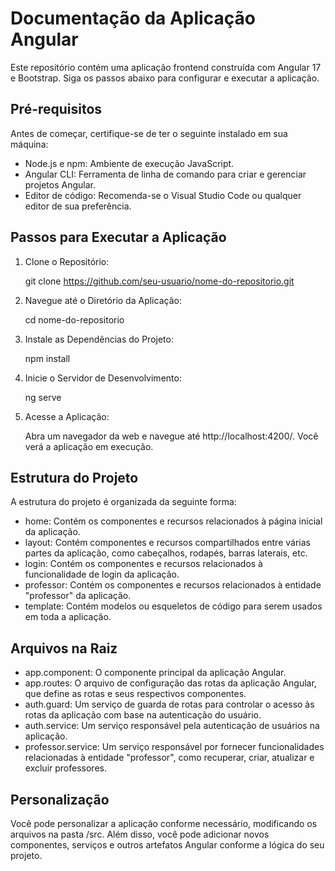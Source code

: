# Documentação da Aplicação Angular

Este repositório contém uma aplicação frontend construída com Angular 17 e Bootstrap. Siga os passos abaixo para configurar e executar a aplicação.

## Pré-requisitos

Antes de começar, certifique-se de ter o seguinte instalado em sua máquina:

- Node.js e npm: Ambiente de execução JavaScript.
- Angular CLI: Ferramenta de linha de comando para criar e gerenciar projetos Angular.
- Editor de código: Recomenda-se o Visual Studio Code ou qualquer editor de sua preferência.

## Passos para Executar a Aplicação

1. Clone o Repositório:

   git clone https://github.com/seu-usuario/nome-do-repositorio.git

2. Navegue até o Diretório da Aplicação:

   cd nome-do-repositorio

3. Instale as Dependências do Projeto:

   npm install

4. Inicie o Servidor de Desenvolvimento:

   ng serve

5. Acesse a Aplicação:

   Abra um navegador da web e navegue até http://localhost:4200/. Você verá a aplicação em execução.

## Estrutura do Projeto

A estrutura do projeto é organizada da seguinte forma:

- home: Contém os componentes e recursos relacionados à página inicial da aplicação.
- layout: Contém componentes e recursos compartilhados entre várias partes da aplicação, como cabeçalhos, rodapés, barras laterais, etc.
- login: Contém os componentes e recursos relacionados à funcionalidade de login da aplicação.
- professor: Contém os componentes e recursos relacionados à entidade "professor" da aplicação.
- template: Contém modelos ou esqueletos de código para serem usados em toda a aplicação.

## Arquivos na Raiz

- app.component: O componente principal da aplicação Angular.
- app.routes: O arquivo de configuração das rotas da aplicação Angular, que define as rotas e seus respectivos componentes.
- auth.guard: Um serviço de guarda de rotas para controlar o acesso às rotas da aplicação com base na autenticação do usuário.
- auth.service: Um serviço responsável pela autenticação de usuários na aplicação.
- professor.service: Um serviço responsável por fornecer funcionalidades relacionadas à entidade "professor", como recuperar, criar, atualizar e excluir professores.

## Personalização

Você pode personalizar a aplicação conforme necessário, modificando os arquivos na pasta /src. Além disso, você pode adicionar novos componentes, serviços e outros artefatos Angular conforme a lógica do seu projeto.
